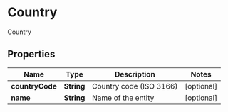 

# Country

Country

## Properties

| Name | Type | Description | Notes |
|------------ | ------------- | ------------- | -------------|
|**countryCode** | **String** | Country code (ISO 3166) |  [optional] |
|**name** | **String** | Name of the entity |  [optional] |



